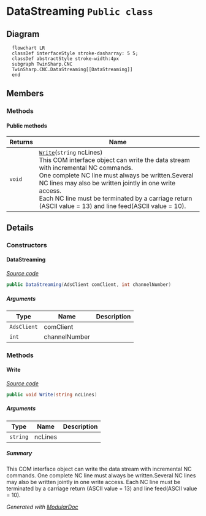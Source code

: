 # DataStreaming `Public class`

## Diagram
```mermaid
  flowchart LR
  classDef interfaceStyle stroke-dasharray: 5 5;
  classDef abstractStyle stroke-width:4px
  subgraph TwinSharp.CNC
  TwinSharp.CNC.DataStreaming[[DataStreaming]]
  end
```

## Members
### Methods
#### Public  methods
| Returns | Name |
| --- | --- |
| `void` | [`Write`](#write)(`string` ncLines)<br>This COM interface object can write the data stream with incremental NC commands.<br>            One complete NC line must always be written.Several NC lines may also be written jointly in one write access.<br>            Each NC line must be terminated by a carriage return (ASCII value = 13) and line feed(ASCII value = 10). |

## Details
### Constructors
#### DataStreaming
[*Source code*](https://github.com///blob//TwinSharp/CNC/CncChannel.cs#L130)
```csharp
public DataStreaming(AdsClient comClient, int channelNumber)
```
##### Arguments
| Type | Name | Description |
| --- | --- | --- |
| `AdsClient` | comClient |   |
| `int` | channelNumber |   |

### Methods
#### Write
[*Source code*](https://github.com///blob//TwinSharp/CNC/CncChannel.cs#L146)
```csharp
public void Write(string ncLines)
```
##### Arguments
| Type | Name | Description |
| --- | --- | --- |
| `string` | ncLines |  |

##### Summary
This COM interface object can write the data stream with incremental NC commands.
            One complete NC line must always be written.Several NC lines may also be written jointly in one write access.
            Each NC line must be terminated by a carriage return (ASCII value = 13) and line feed(ASCII value = 10).

*Generated with* [*ModularDoc*](https://github.com/hailstorm75/ModularDoc)
